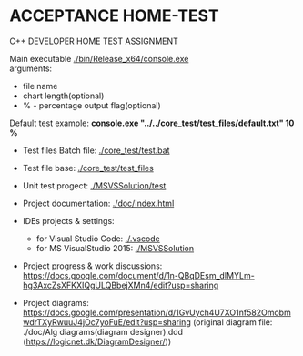 # ACCEPTANCE HOME-TEST
C++ DEVELOPER HOME TEST ASSIGNMENT 

Main executable [./bin/Release_x64/console.exe](./bin/Release_x64/console.exe)\
arguments:
- file name
- chart length(optional)
- % - percentage output flag(optional)

Default test example: **console.exe "../../core_test/test_files/default.txt" 10 %**

* Test files Batch file:  [./core_test/test.bat](./core_test/test.bat)
* Test file base:         [./core_test/test_files](./core_test/test_files)
* Unit test progect:      [./MSVSSolution/test](./MSVSSolution/test)

* Project documentation: [./doc/Index.html](./doc/Index.html) 
  
* IDEs projects & settings:   
  - for Visual Studio Code:   [./.vscode](./.vscode)
  - for MS VisualStudio 2015: [./MSVSSolution](./MSVSSolution)
 
* Project progress & work discussions:  
https://docs.google.com/document/d/1n-QBqDEsm_dIMYLm-hg3AxcZsXFKXIQgULQBbejXMn4/edit?usp=sharing

* Project diagrams: 
https://docs.google.com/presentation/d/1GvUych4U7XO1nf582OmobmwdrTXyRwuuJ4jOc7yoFuE/edit?usp=sharing
(original diagram file: ./doc/Alg diagrams(diagram designer).ddd   (https://logicnet.dk/DiagramDesigner/))
